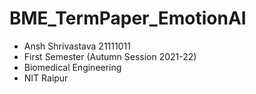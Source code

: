 # BME_TermPaper_EmotionAI
- Ansh Shrivastava 21111011
- First Semester (Autumn Session 2021-22)
- Biomedical Engineering
- NIT Raipur
